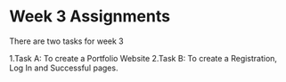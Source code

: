 # Week 3 Assignments

There are two tasks for week 3 



1.Task A: To create a Portfolio Website
2.Task B: To create a Registration, Log In and Successful pages.